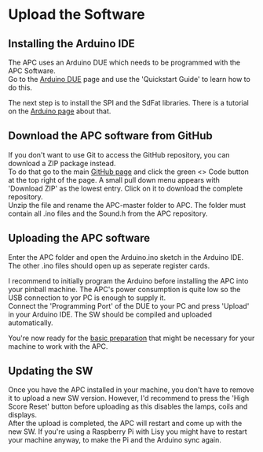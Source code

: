 # Upload the Software

## Installing the Arduino IDE

The APC uses an Arduino DUE which needs to be programmed with the APC Software.  
Go to the [Arduino DUE](https://docs.arduino.cc/hardware/due) page and use the 'Quickstart Guide' to learn how to do this.
 
The next step is to install the SPI and the SdFat libraries. There is a tutorial on the [Arduino page](https://docs.arduino.cc/software/ide-v2/tutorials/ide-v2-installing-a-library) about that.

## Download the APC software from GitHub

If you don't want to use Git to access the GitHub repository, you can download a ZIP package instead.  
To do that go to the main [GitHub page](https://github.com/AmokSolderer/APC) and click the green <> Code button at the top right of the page. A small pull down menu appears with 'Download ZIP' as the lowest entry. Click on it to download the complete repository.  
Unzip the file and rename the APC-master folder to APC. The folder must contain all .ino files and the Sound.h from the APC repository.

## Uploading the APC software

Enter the APC folder and open the Arduino.ino sketch in the Arduino IDE. The other .ino files should open up as seperate register cards.

I recommend to initially program the Arduino before installing the APC into your pinball machine. The APC's power consumption is quite low so the USB connection to yor PC is enough to supply it.  
Connect the 'Programming Port' of the DUE to your PC and press 'Upload' in your Arduino IDE. The SW should be compiled and uploaded automatically.

You're now ready for the [basic preparation](https://github.com/AmokSolderer/APC/blob/V00.31/DOC/Prepare.md) that might be necessary for your machine to work with the APC.

## Updating the SW

Once you have the APC installed in your machine, you don't have to remove it to upload a new SW version. However, I'd recommend to press the 'High Score Reset' button before uploading as this disables the lamps, coils and displays.  
After the upload is completed, the APC will restart and come up with the new SW. If you're using a Raspberry Pi with Lisy you might have to restart your machine anyway, to make the Pi and the Arduino sync again.
